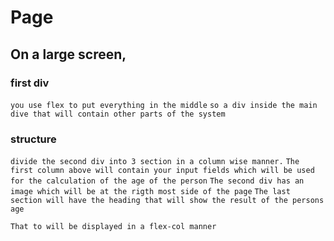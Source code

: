 
# Page

## On a large screen, 

### first div

`you use flex to put everything in the middle`
`so a div inside the main dive that will contain other parts of the system`

### structure

`divide the second div into 3 section in a column wise manner.`
`The first column above will contain your input fields which will be used for the calculation of the age of the person`
`The second div has an image which will be at the rigth most side of the page`
`The last section will have the heading that will show the result of the persons age`

``That to will be displayed in a flex-col manner``